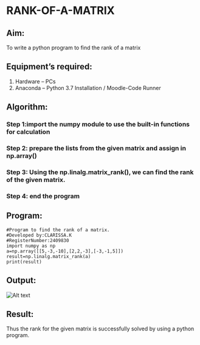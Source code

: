 # RANK-OF-A-MATRIX
## Aim:
To write a python program to find the rank of a matrix
## Equipment’s required:
1. 	Hardware – PCs
2. 	Anaconda – Python 3.7 Installation / Moodle-Code Runner
## Algorithm:
### Step 1:import the numpy module to use the built-in functions for calculation
### Step 2: prepare the lists from the given matrix and assign in np.array() 
### Step 3: Using the np.linalg.matrix_rank(), we can find the rank of the given matrix.
### Step 4: end the program
## Program:
```
#Program to find the rank of a matrix.
#Developed by:CLARISSA.K 
#RegisterNumber:2409830
import numpy as np
a=np.array([[5,-3,-10],[2,2,-3],[-3,-1,5]])
result=np.linalg.matrix_rank(a)
print(result)
```
## Output:
![Alt text](<Screenshot from 2024-12-13 20-18-04.png>)
## Result:
Thus the rank for the given matrix is successfully solved by  using a python program.

